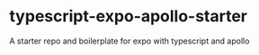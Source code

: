 # typescript-expo-apollo-starter

A starter repo and boilerplate for expo with typescript and apollo
